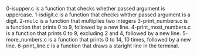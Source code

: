 0-isupper.c is a function that checks whether passed argument is uppercase.
1-isdigit.c is a function that checks whther passed argument is a digit.
2-mul.c is a function that multiplies two integers
3-print_numbers.c is a function that prints 0 to 9, followed by a new line.
4-print_most_numbers.c is a function that prints 0 to 9, excluding 2 and 4, followed by a new line.
5-more_numbers.c is a function that prints 0 to 14, 10 times, followed by a new line.
6-print_line.c is a function that draws a staright line in the terminal.

